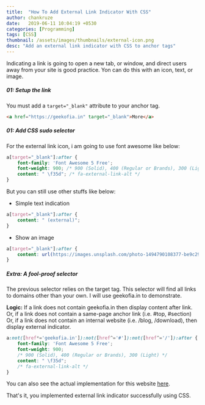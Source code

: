 ```yaml
---
title:  "How To Add External Link Indicator With CSS"
author: chankruze
date:   2019-06-11 10:04:19 +0530
categories: [Programming]
tags: [CSS]
thumbnail: /assets/images/thumbnails/external-icon.png
desc: "Add an external link indicator with CSS to anchor tags"
---
```

Indicating a link is going to open a new tab, or window, and direct users away from your site is good practice. Yon can do this with an icon, text, or image.

##### 01: Setup the link

You must add a `target="_blank"` attribute to your anchor tag.

```html
<a href="https://geekofia.in" target="_blank">More</a>
```

##### 01: Add CSS sudo selector

For the external link icon, i am going to use font awesome like below:

```css
a[target="_blank"]:after {
    font-family: 'Font Awesome 5 Free';
    font-weight: 900; /* 900 (Solid), 400 (Regular or Brands), 300 (Light) */
    content: " \f35d"; /* fa-external-link-alt */
}
```

But you can still use other stuffs like below:

- Simple text indication
```css
a[target="_blank"]:after {
    content: " (external)";
}
```

- Show an image
```css
a[target="_blank"]:after {
    content: url(https://images.unsplash.com/photo-1494790108377-be9c29b29330); /* A demo image from unsplash */
}
```

##### Extra: A fool-proof selector

The previous selector relies on the target tag. This selector will find all links to domains other than your own. I will use geekofia.in to demonstrate.

**Logic:** If a link does not contain geekofia.in then display content after link. Or, if a link does not contain a same-page anchor link (i.e. #top, #section) Or, if a link does not contain an internal website (i.e. /blog, /download), then display external indicator. 
```css
a:not([href*='geekofia.in']):not([href^='#']):not([href^='/']):after {
    font-family: 'Font Awesome 5 Free';
    font-weight: 900;
    /* 900 (Solid), 400 (Regular or Brands), 300 (Light) */
    content: " \f35d";
    /* fa-external-link-alt */
}
```

You can also see the actual implementation for this website [here]().

That's it, you implemented external link indicator successfully using CSS.